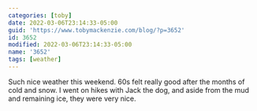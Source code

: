 ```yaml
---
categories: [toby]
date: 2022-03-06T23:14:33-05:00
guid: 'https://www.tobymackenzie.com/blog/?p=3652'
id: 3652
modified: 2022-03-06T23:14:33-05:00
name: '3652'
tags: [weather]
---
```


Such nice weather this weekend.<!--more-->  60s felt really good after the months of cold and snow.  I went on hikes with Jack the dog, and aside from the mud and remaining ice, they were very nice.
